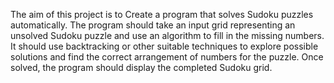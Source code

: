The aim of this project is to
Create a program that solves Sudoku
puzzles automatically. The program
should take an input grid representing
an unsolved Sudoku puzzle and use an
algorithm to fill in the missing numbers.
It should use backtracking or other
suitable techniques to explore possible
solutions and find the correct
arrangement of numbers for the puzzle.
Once solved, the program should
display the completed Sudoku grid.

